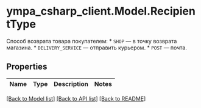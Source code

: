 # ympa_csharp_client.Model.RecipientType
Способ возврата товара покупателем:  * `SHOP` — в точку возврата магазина.  * `DELIVERY_SERVICE` — отправить курьером.  * `POST` — почта. 

## Properties

Name | Type | Description | Notes
------------ | ------------- | ------------- | -------------

[[Back to Model list]](../README.md#documentation-for-models) [[Back to API list]](../README.md#documentation-for-api-endpoints) [[Back to README]](../README.md)

